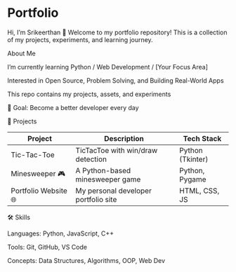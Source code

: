 # Portfolio
Hi, I’m Srikeerthan 👋
Welcome to my portfolio repository! This is a collection of my projects, experiments, and learning journey.

About Me

I’m currently learning Python / Web Development / [Your Focus Area]

Interested in Open Source, Problem Solving, and Building Real-World Apps

This repo contains my projects, assets, and experiments

🎯 Goal: Become a better developer every day

📂 Projects

| Project                 | Description                          | Tech Stack     |
| ----------------------- | ------------------------------------ | -------------- |
| Tic-Tac-Toe             | TicTacToe with win/draw detection    |Python (Tkinter)|
| Minesweeper 🎮          | A Python-based minesweeper game      | Python, Pygame |
| Portfolio Website 🌐    | My personal developer portfolio site | HTML, CSS, JS  |



🛠️ Skills

Languages: Python, JavaScript, C++ 

Tools: Git, GitHub, VS Code

Concepts: Data Structures, Algorithms, OOP, Web Dev
